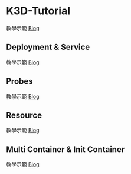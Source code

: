 # K3D-Tutorial
教學示範 [Blog](https://hackmd.io/@6j0OMC7UQbGqQLfUg9pauA/r1OgO5IPT)

## Deployment & Service
教學示範 [Blog](https://hackmd.io/@6j0OMC7UQbGqQLfUg9pauA/HJxsUD8Dp)

## Probes
教學示範 [Blog](https://hackmd.io/@6j0OMC7UQbGqQLfUg9pauA/HJTmLipvp)

## Resource
教學示範 [Blog](https://hackmd.io/@6j0OMC7UQbGqQLfUg9pauA/rJxkx8zda)

## Multi Container & Init Container
教學示範 [Blog](https://hackmd.io/@6j0OMC7UQbGqQLfUg9pauA/Syu5DeV_a)